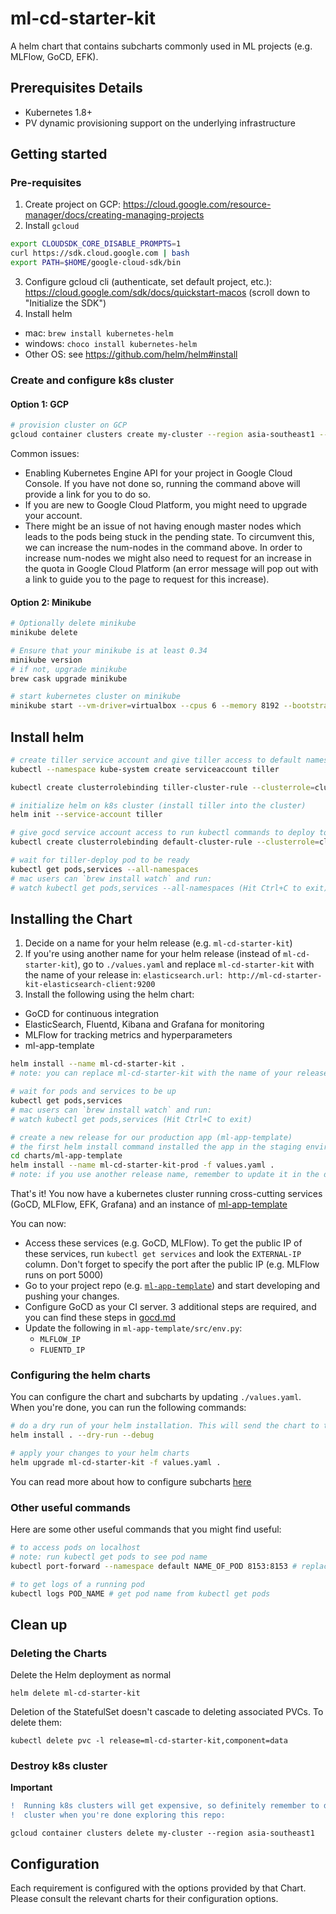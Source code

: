 # ml-cd-starter-kit

A helm chart that contains subcharts commonly used in ML projects (e.g. MLFlow, GoCD, EFK).

## Prerequisites Details

- Kubernetes 1.8+
- PV dynamic provisioning support on the underlying infrastructure

## Getting started

### Pre-requisites

1. Create project on GCP: https://cloud.google.com/resource-manager/docs/creating-managing-projects
2. Install `gcloud`

```bash
export CLOUDSDK_CORE_DISABLE_PROMPTS=1
curl https://sdk.cloud.google.com | bash
export PATH=$HOME/google-cloud-sdk/bin
```

3. Configure gcloud cli (authenticate, set default project, etc.): https://cloud.google.com/sdk/docs/quickstart-macos (scroll down to "Initialize the SDK")
4. Install helm

- mac: `brew install kubernetes-helm`
- windows: `choco install kubernetes-helm`
- Other OS: see https://github.com/helm/helm#install

### Create and configure k8s cluster

#### Option 1: GCP

```sh
# provision cluster on GCP
gcloud container clusters create my-cluster --region asia-southeast1 --num-nodes 2
```

Common issues:

- Enabling Kubernetes Engine API for your project in Google Cloud Console. If you have not done so, running the command above will provide a link for you to do so.
- If you are new to Google Cloud Platform, you might need to upgrade your account.
- There might be an issue of not having enough master nodes which leads to the pods being stuck in the pending state. To circumvent this, we can increase the num-nodes in the command above. In order to increase num-nodes we might also need to request for an increase in the quota in Google Cloud Platform (an error message will pop out with a link to guide you to the page to request for this increase).

#### Option 2: Minikube

```sh
# Optionally delete minikube
minikube delete

# Ensure that your minikube is at least 0.34
minikube version
# if not, upgrade minikube
brew cask upgrade minikube

# start kubernetes cluster on minikube
minikube start --vm-driver=virtualbox --cpus 6 --memory 8192 --bootstrapper=kubeadm --extra-config=apiserver.authorization-mode=RBAC
```

## Install helm

```sh
# create tiller service account and give tiller access to default namespace
kubectl --namespace kube-system create serviceaccount tiller

kubectl create clusterrolebinding tiller-cluster-rule --clusterrole=cluster-admin --serviceaccount=kube-system:tiller

# initialize helm on k8s cluster (install tiller into the cluster)
helm init --service-account tiller

# give gocd service account access to run kubectl commands to deploy to staging and prod
kubectl create clusterrolebinding default-cluster-rule --clusterrole=cluster-admin --serviceaccount=default:default

# wait for tiller-deploy pod to be ready
kubectl get pods,services --all-namespaces
# mac users can `brew install watch` and run:
# watch kubectl get pods,services --all-namespaces (Hit Ctrl+C to exit) (Hit Ctrl+C to exit)
```

## Installing the Chart

1. Decide on a name for your helm release (e.g. `ml-cd-starter-kit`)
2. If you're using another name for your helm release (instead of `ml-cd-starter-kit`), go to `./values.yaml` and replace `ml-cd-starter-kit` with the name of your release in: `elasticsearch.url: http://ml-cd-starter-kit-elasticsearch-client:9200`
3. Install the following using the helm chart:

- GoCD for continuous integration
- ElasticSearch, Fluentd, Kibana and Grafana for monitoring
- MLFlow for tracking metrics and hyperparameters
- ml-app-template

```bash
helm install --name ml-cd-starter-kit .
# note: you can replace ml-cd-starter-kit with the name of your release if you want

# wait for pods and services to be up
kubectl get pods,services
# mac users can `brew install watch` and run:
# watch kubectl get pods,services (Hit Ctrl+C to exit)

# create a new release for our production app (ml-app-template)
# the first helm install command installed the app in the staging environment only
cd charts/ml-app-template
helm install --name ml-cd-starter-kit-prod -f values.yaml .
# note: if you use another release name, remember to update it in the deploy_prod stage in ml-app-template/ci.gocd.yaml
```

That's it! You now have a kubernetes cluster running cross-cutting services (GoCD, MLFlow, EFK, Grafana) and an instance of [ml-app-template](https://github.com/ThoughtWorksInc/ml-app-template)

You can now:

- Access these services (e.g. GoCD, MLFlow). To get the public IP of these services, run `kubectl get services` and look the `EXTERNAL-IP` column. Don't forget to specify the port after the public IP (e.g. MLFlow runs on port 5000)
- Go to your project repo (e.g. [`ml-app-template`](https://github.com/ThoughtWorksInc/ml-app-template)) and start developing and pushing your changes.
- Configure GoCD as your CI server. 3 additional steps are required, and you can find these steps in [gocd.md](./gocd.md)
- Update the following in `ml-app-template/src/env.py`:
  - `MLFLOW_IP`
  - `FLUENTD_IP`

### Configuring the helm charts

You can configure the chart and subcharts by updating `./values.yaml`. When you're done, you can run the following commands:

```sh
# do a dry run of your helm installation. This will send the chart to the Tiller server, which will render the templates. But instead of installing the chart, it will return the rendered template to you so you can see the output yaml files
helm install . --dry-run --debug 

# apply your changes to your helm charts
helm upgrade ml-cd-starter-kit -f values.yaml .
```

You can read more about how to configure subcharts [here](https://github.com/helm/helm/blob/master/docs/chart_template_guide/subcharts_and_globals.md)

### Other useful commands

Here are some other useful commands that you might find useful:
```sh
# to access pods on localhost
# note: run kubectl get pods to see pod name
kubectl port-forward --namespace default NAME_OF_POD 8153:8153 # replace 8153 with the port of the service you want to access

# to get logs of a running pod
kubectl logs POD_NAME # get pod name from kubectl get pods
```

## Clean up

### Deleting the Charts

Delete the Helm deployment as normal

```
helm delete ml-cd-starter-kit
```

Deletion of the StatefulSet doesn't cascade to deleting associated PVCs. To delete them:

```
kubectl delete pvc -l release=ml-cd-starter-kit,component=data
```

### Destroy k8s cluster

**Important**

```diff
!  Running k8s clusters will get expensive, so definitely remember to destroy your
!  cluster when you're done exploring this repo:
```

`gcloud container clusters delete my-cluster --region asia-southeast1`

## Configuration

Each requirement is configured with the options provided by that Chart.
Please consult the relevant charts for their configuration options.
